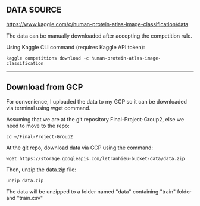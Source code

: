 ## DATA SOURCE

https://www.kaggle.com/c/human-protein-atlas-image-classification/data

The data can be manually downloaded after accepting the competition rule.

Using Kaggle CLI command (requires Kaggle API token):

``
kaggle competitions download -c human-protein-atlas-image-classification
``

------------------

## Download from GCP

For convenience, I uploaded the data to my GCP so it can be downloaded via terminal using wget command.

Assuming that we are at the git repository Final-Project-Group2, else we need to move to the repo:

``
cd ~/Final-Project-Group2
`` 

At the git repo, download data via GCP using the command:

``
wget https://storage.googleapis.com/letranhieu-bucket-data/data.zip
``

Then, unzip the data.zip file:

``
unzip data.zip
``

The data will be unzipped to a folder named "data" containing "train" folder and "train.csv"



